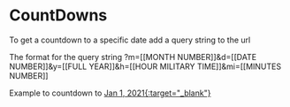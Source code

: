 # CountDowns
To get a countdown to a specific date add a query string to the url

The format for the query string ?m=[[MONTH NUMBER]]&d=[[DATE NUMBER]]&y=[[FULL YEAR]]&h=[[HOUR MILITARY TIME]]&mi=[[MINUTES NUMBER]]

Example to countdown to [Jan 1, 2021{:target="_blank"}](https://interdevgis.github.io/CountDowns/?m=1&d=1&h=0&m=8&mi=00&y=2021)
